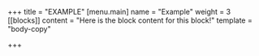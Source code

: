 +++
title = "EXAMPLE"
[menu.main]
name = "Example"
weight = 3
[[blocks]]
content = "Here is the block content for this block!"
template = "body-copy"

+++
